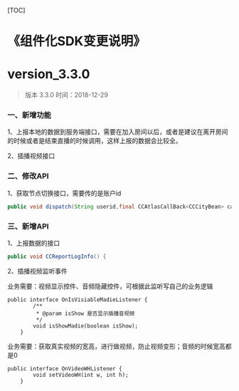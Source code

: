 [TOC]

# 《组件化SDK变更说明》
# version_3.3.0
> 版本 3.3.0   时间：2018-12-29

### 一、新增功能
1、上报本地的数据到服务端接口，需要在加入房间以后，或者是建议在离开房间的时候或者是结束直播的时候调用，这样上报的数据会比较全。

2、插播视频接口

### 二、修改API
1、获取节点切换接口，需要传的是账户id

```java
public void dispatch(String userid,final CCAtlasCallBack<CCCityBean> callBack){
```

### 三、新增API

1、上报数据的接口

```java
public void CCReportLogInfo() {
```

2、插播视频监听事件

业务需要：视频显示控件、音频隐藏控件，可根据此监听写自己的业务逻辑

```
public interface OnIsVisiableMadieListener {
        /**
         * @param isShow 是否显示插播音视频
         */
        void isShowMadie(boolean isShow);
    }
```

业务需要：获取真实视频的宽高，进行做视频，防止视频变形；音频的时候宽高都是0

```
public interface OnVideoWHListener {
        void setVideoWH(int w, int h);
    }
```
